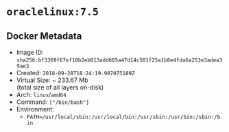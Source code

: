 # `oraclelinux:7.5`

## Docker Metadata

- Image ID: `sha256:bf3369f67ef10b2eb013add665a47d14c501f25a1b8e4fda6a253e3adea39ae3`
- Created: `2018-09-28T18:24:19.907075189Z`
- Virtual Size: ~ 233.67 Mb  
  (total size of all layers on-disk)
- Arch: `linux`/`amd64`
- Command: `["/bin/bash"]`
- Environment:
  - `PATH=/usr/local/sbin:/usr/local/bin:/usr/sbin:/usr/bin:/sbin:/bin`
